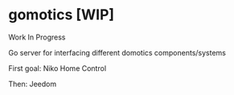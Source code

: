 # gomotics [WIP]

Work In Progress

Go server for interfacing different domotics components/systems

First goal: Niko Home Control

Then: Jeedom